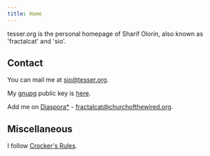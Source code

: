 ```yaml
---
title: Home
---
```


tesser.org is the personal homepage of Sharif Olorin, also known as
'fractalcat' and 'sio'. 

Contact
-------

You can mail me at [sio@tesser.org](mailto:sio@tesser.org).

My [gnupg](http://www.gnupg.org/) public key is [here](/var/sio.asc).
 
Add me on [Diaspora*](https://diasporafoundation.org/) - 
fractalcat@churchofthewired.org.

Miscellaneous
-------------

I follow [Crocker's Rules](http://www.sl4.org/crocker.html).
